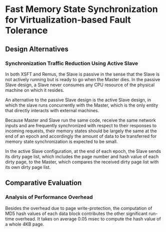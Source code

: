 # Fast Memory State Synchronization for Virtualization-based Fault Tolerance
## Design Alternatives
### Synchronization Traffic Reduction Using Active Slave

In both XSFT and Remus, the Slave is passive in the sense that the Slave is not actively running but is ready to go when the Master dies. In the passive Slave design, a Slave never consumes any CPU resource of the physical machine on which it resides.

An alternative to the passive Slave design is the active Slave design, in which the slave runs concurrently with the Master, which is the only entity that directly interacts with external machines.

Because Master and Slave run the same code, receive the same network inputs and are frequently synchronized with respect to their responses to incoming requests, their memory states should be largely the same at the end of an epoch and accordingly the amount of data to be transferred for memory state synchronization is expected to be small.

In the active Slave configuration, at the end of each epoch, the Slave sends its dirty page list, which includes the page number and hash value of each dirty page, to the Master, which compares the received dirty page list with its own dirty page list.

## Comparative Evaluation
### Analysis of Performance Overhead
Besides the overhead due to page write-protection, the computation of MD5 hash values of each data block contributes the other significant run-time overhead. It takes on average 0.05 msec to compute the hash value of a whole 4KB page.
